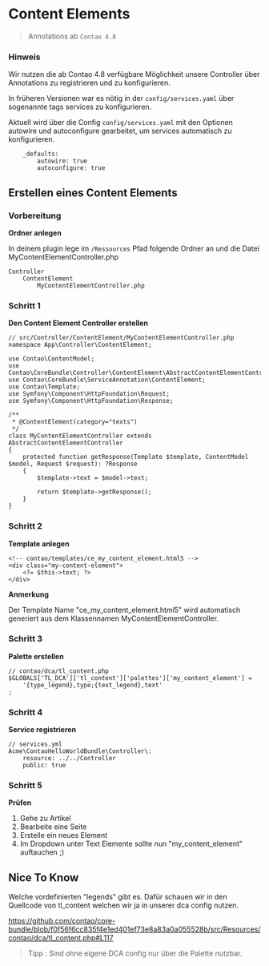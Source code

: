 # Content Elements

> Annotations ab `Contao 4.8`


### Hinweis

Wir nutzen die ab Contao 4.8 verfügbare 
Möglichkeit unsere Controller über
Annotations zu registrieren und zu konfigurieren.

In früheren Versionen war es nötig in
der `config/services.yaml`
über sogenannte tags services zu konfigurieren.


Aktuell wird über die 
Config `config/services.yaml`
mit den Optionen autowire und autoconfigure
gearbeitet, um services automatisch zu
konfigurieren.

        _defaults:
            autowire: true
            autoconfigure: true


## Erstellen eines Content Elements
### Vorbereitung

**Ordner anlegen**

In deinem plugin lege im `/Ressources` Pfad
folgende Ordner an und die Datei MyContentElementController.php

    Controller
        ContentElement
            MyContentElementController.php



### Schritt 1

**Den Content Element Controller erstellen**

    // src/Controller/ContentElement/MyContentElementController.php
    namespace App\Controller\ContentElement;
    
    use Contao\ContentModel;
    use Contao\CoreBundle\Controller\ContentElement\AbstractContentElementController;
    use Contao\CoreBundle\ServiceAnnotation\ContentElement;
    use Contao\Template;
    use Symfony\Component\HttpFoundation\Request;
    use Symfony\Component\HttpFoundation\Response;

    /**
     * @ContentElement(category="texts")
     */
    class MyContentElementController extends AbstractContentElementController
    {
        protected function getResponse(Template $template, ContentModel $model, Request $request): ?Response
        {
            $template->text = $model->text;
            
            return $template->getResponse();
        }
    }

### Schritt 2

**Template anlegen**

    <!-- contao/templates/ce_my_content_element.html5 -->
    <div class="my-content-element">    
        <?= $this->text; ?>
    </div>

**Anmerkung**

Der Template Name "ce_my_content_element.html5"
wird automatisch generiert aus dem Klassennamen
MyContentElementController.

### Schritt 3

**Palette erstellen**

    // contao/dca/tl_content.php
    $GLOBALS['TL_DCA']['tl_content']['palettes']['my_content_element'] = 
        '{type_legend},type;{text_legend},text'
    ;

### Schritt 4

**Service registrieren**

    // services.yml
    Acme\ContaoHelloWorldBundle\Controller\:
        resource: ../../Controller
        public: true


### Schritt 5

**Prüfen**

1. Gehe zu Artikel
2. Bearbeite eine Seite
2. Erstelle ein neues Element
3. Im Dropdown unter Text Elemente sollte nun "my_content_element" auftauchen ;)


## Nice To Know

Welche vordefinierten "legends" gibt es.
Dafür schauen wir in den Quellcode von tl_content
welchen wir ja in unserer dca config nutzen.

https://github.com/contao/core-bundle/blob/f0f56f6cc835f4e1ed401ef73e8a83a0a055528b/src/Resources/contao/dca/tl_content.php#L117

> Tipp : Sind ohne eigene DCA config nur über die Palette nutzbar.
